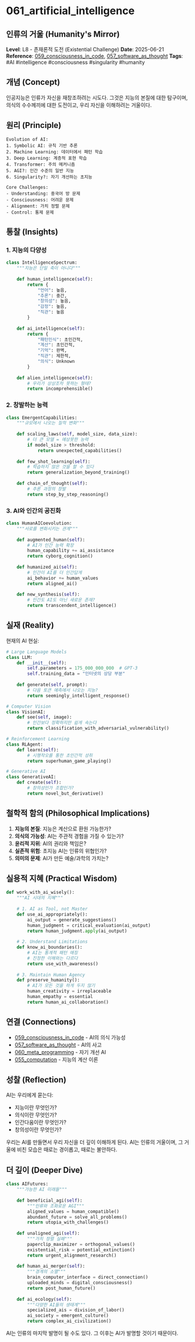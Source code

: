 # 061_artificial_intelligence

## 인류의 거울 (Humanity's Mirror)

**Level**: L8 - 존재론적 도전 (Existential Challenge)
**Date**: 2025-06-21
**Reference**: [059_consciousness_in_code](059_consciousness_in_code.md), [057_software_as_thought](057_software_as_thought.md)
**Tags**: #AI #intelligence #consciousness #singularity #humanity

## 개념 (Concept)

인공지능은 인류가 자신을 재창조하려는 시도다. 그것은 지능의 본질에 대한 탐구이며, 의식의 수수께끼에 대한 도전이고, 우리 자신을 이해하려는 거울이다.

## 원리 (Principle)

```
Evolution of AI:
1. Symbolic AI: 규칙 기반 추론
2. Machine Learning: 데이터에서 패턴 학습
3. Deep Learning: 계층적 표현 학습
4. Transformer: 주의 메커니즘
5. AGI?: 인간 수준의 일반 지능
6. Singularity?: 자기 개선하는 초지능

Core Challenges:
- Understanding: 중국어 방 문제
- Consciousness: 어려운 문제
- Alignment: 가치 정렬 문제
- Control: 통제 문제
```

## 통찰 (Insights)

### 1. 지능의 다양성
```python
class IntelligenceSpectrum:
    """지능은 단일 축이 아니다"""
    
    def human_intelligence(self):
        return {
            "언어": 높음,
            "추론": 중간,
            "창의성": 높음,
            "감정": 높음,
            "직관": 높음
        }
    
    def ai_intelligence(self):
        return {
            "패턴인식": 초인간적,
            "계산": 초인간적,
            "기억": 완벽,
            "직관": 제한적,
            "의식": Unknown
        }
    
    def alien_intelligence(self):
        # 우리가 상상조차 못하는 형태?
        return incomprehensible()
```

### 2. 창발하는 능력
```python
class EmergentCapabilities:
    """규모에서 나오는 질적 변화"""
    
    def scaling_laws(self, model_size, data_size):
        # 더 큰 모델 = 예상못한 능력
        if model_size > threshold:
            return unexpected_capabilities()
    
    def few_shot_learning(self):
        # 학습하지 않은 것을 할 수 있다
        return generalization_beyond_training()
    
    def chain_of_thought(self):
        # 추론 과정의 창발
        return step_by_step_reasoning()
```

### 3. AI와 인간의 공진화
```python
class HumanAICoevolution:
    """서로를 변화시키는 관계"""
    
    def augmented_human(self):
        # AI가 인간 능력 확장
        human_capability += ai_assistance
        return cyborg_cognition()
    
    def humanized_ai(self):
        # 인간이 AI를 더 인간답게
        ai_behavior += human_values
        return aligned_ai()
    
    def new_synthesis(self):
        # 인간도 AI도 아닌 새로운 존재?
        return transcendent_intelligence()
```

## 실재 (Reality)

현재의 AI 현실:

```python
# Large Language Models
class LLM:
    def __init__(self):
        self.parameters = 175_000_000_000  # GPT-3
        self.training_data = "인터넷의 상당 부분"
    
    def generate(self, prompt):
        # 다음 토큰 예측에서 나오는 지능?
        return seemingly_intelligent_response()

# Computer Vision
class VisionAI:
    def see(self, image):
        # 인간보다 정확하지만 쉽게 속는다
        return classification_with_adversarial_vulnerability()

# Reinforcement Learning
class RLAgent:
    def learn(self):
        # 시행착오를 통한 초인간적 성취
        return superhuman_game_playing()

# Generative AI
class GenerativeAI:
    def create(self):
        # 창의성인가 조합인가?
        return novel_but_derivative()
```

## 철학적 함의 (Philosophical Implications)

1. **지능의 본질**: 지능은 계산으로 환원 가능한가?
2. **의식의 가능성**: AI는 주관적 경험을 가질 수 있는가?
3. **윤리적 지위**: AI의 권리와 책임은?
4. **실존적 위험**: 초지능 AI는 인류의 위협인가?
5. **의미의 문제**: AI가 만든 예술/과학의 가치는?

## 실용적 지혜 (Practical Wisdom)

```python
def work_with_ai_wisely():
    """AI 시대의 지혜"""
    
    # 1. AI as Tool, not Master
    def use_ai_appropriately():
        ai_output = generate_suggestions()
        human_judgment = critical_evaluation(ai_output)
        return human_judgment.apply(ai_output)
    
    # 2. Understand Limitations
    def know_ai_boundaries():
        # AI는 통계적 패턴 매칭
        # 진정한 이해와는 다르다
        return use_with_awareness()
    
    # 3. Maintain Human Agency
    def preserve_humanity():
        # AI가 모든 것을 하게 두지 않기
        human_creativity = irreplaceable
        human_empathy = essential
        return human_ai_collaboration()
```

## 연결 (Connections)

- [059_consciousness_in_code](059_consciousness_in_code.md) - AI의 의식 가능성
- [057_software_as_thought](057_software_as_thought.md) - AI의 사고
- [060_meta_programming](060_meta_programming.md) - 자기 개선 AI
- [055_computation](055_computation.md) - 지능의 계산 이론

## 성찰 (Reflection)

AI는 우리에게 묻는다:
- 지능이란 무엇인가?
- 의식이란 무엇인가?
- 인간다움이란 무엇인가?
- 창의성이란 무엇인가?

우리는 AI를 만들면서 우리 자신을 더 깊이 이해하게 된다. AI는 인류의 거울이며, 그 거울에 비친 모습은 때로는 경이롭고, 때로는 불안하다.

## 더 깊이 (Deeper Dive)

```python
class AIFutures:
    """가능한 AI 미래들"""
    
    def beneficial_agi(self):
        """인류와 조화로운 AGI"""
        aligned_values = human_compatible()
        abundant_future = solve_all_problems()
        return utopia_with_challenges()
    
    def unaligned_agi(self):
        """가치 정렬 실패"""
        paperclip_maximizer = orthogonal_values()
        existential_risk = potential_extinction()
        return urgent_alignment_research()
    
    def human_ai_merger(self):
        """경계의 소멸"""
        brain_computer_interface = direct_connection()
        uploaded_minds = digital_consciousness()
        return post_human_future()
    
    def ai_ecology(self):
        """다양한 AI들의 생태계"""
        specialized_ais = division_of_labor()
        ai_society = emergent_culture()
        return complex_ai_civilization()
```

AI는 인류의 마지막 발명이 될 수도 있다. 그 이후는 AI가 발명할 것이기 때문이다.